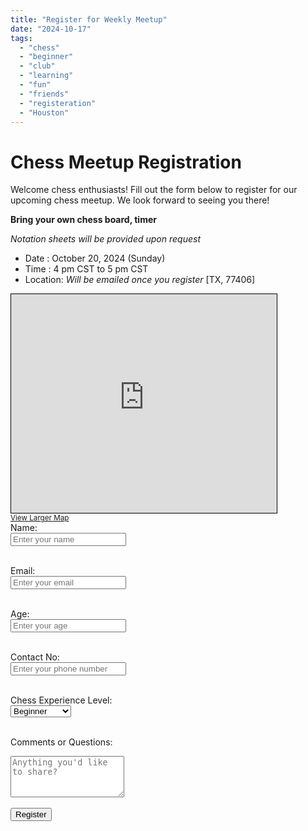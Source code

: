 ```yaml
---
title: "Register for Weekly Meetup"
date: "2024-10-17" 
tags:
  - "chess"
  - "beginner"
  - "club"
  - "learning"
  - "fun"
  - "friends"
  - "registeration"
  - "Houston"
---
```


# Chess Meetup Registration

Welcome chess enthusiasts! Fill out the form below to register for our upcoming chess meetup. We look forward to seeing you there!


**Bring your own chess board, timer** 

*Notation sheets will be provided upon request*


- Date : October 20, 2024 (Sunday)
- Time  : 4 pm CST to 5 pm CST
- Location: *Will be emailed once you register* [TX, 77406]

<iframe width="425" height="350" src="https://www.openstreetmap.org/export/embed.html?bbox=-95.72424709796907%2C29.642670252034137%2C-95.72070658206941%2C29.644744980700214&amp;layer=mapnik&amp;marker=29.64370762171146%2C-95.72247684001923" style="border: 1px solid black"></iframe><br/><small><a href="https://www.openstreetmap.org/?mlat=29.643708&amp;mlon=-95.722477#map=19/29.643708/-95.722477">View Larger Map</a></small>



<form action="https://formspree.io/f/mbljjwer" method="POST">
  <label for="name">Name:</label><br>
  <input type="text" id="name" name="name" placeholder="Enter your name" required><br><br>

  <label for="email">Email:</label><br>
  <input type="email" id="email" name="email" placeholder="Enter your email" required><br><br>

  <label for="age">Age:</label><br>
  <input type="number" id="age" name="age" placeholder="Enter your age" required><br><br>

  <label for="contact">Contact No:</label><br>
  <input type="number" id="contact" name="contact" placeholder="Enter your phone number" required><br><br>

  <label for="experience">Chess Experience Level:</label><br>
  <select id="experience" name="experience" required>
    <option value="beginner">Beginner</option>
    <option value="intermediate">Intermediate</option>
    <option value="advanced">Advanced</option>
  </select><br><br>

  <label for="comments">Comments or Questions:</label><br>
  <textarea id="comments" name="comments" placeholder="Anything you'd like to share?" rows="4"></textarea><br><br>

  <input type="submit" placeholder="Click to Submit" value="Register">
</form>

